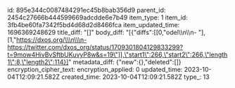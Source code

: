 id: 895e344c0087484291ec45b8bab356d9
parent_id: 2454c27666b444599669adcdde6e7b49
item_type: 1
item_id: 3fb4be60fa7342f5bd4d68d2d8466fca
item_updated_time: 1696369248629
title_diff: "[]"
body_diff: "[{\"diffs\":[[0,\"odel\\\n\\\n- \"],[1,\"https://dxos.org/\\\n\\\n- https://twitter.com/dxos_org/status/1709301804129833299?t=9mow4HivBvSftbUKuvyP8w&s=19\"]],\"start1\":266,\"start2\":266,\"length1\":8,\"length2\":114}]"
metadata_diff: {"new":{},"deleted":[]}
encryption_cipher_text: 
encryption_applied: 0
updated_time: 2023-10-04T12:09:21.582Z
created_time: 2023-10-04T12:09:21.582Z
type_: 13